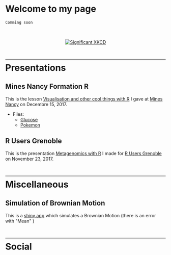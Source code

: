 <head>
<link href="web-fonts-with-css/css/fontawesome-all.css" rel="stylesheet">
</head>

# Welcome to my page 

```markdown
Comming soon
```
  
<br>

<p align="center">
  <a href="https://xkcd.com" target="_blank">  
    <img src="https://imgs.xkcd.com/comics/significant.png" alt="Significant XKCD">
  </a>
</p>

<br>

---
<div style = "margin-top: -30px"></div>

# Presentations

## Mines Nancy Formation R

This is the lesson <a href="https://abichat.github.io/Slides/FormationRMines/FormationRMines" target="_blank">Visualisation and other cool things with R</a> I gave at <a href="http://mines-nancy.univ-lorraine.fr/" target="_blank">Mines Nancy</a> on Decembre 15, 2017.

* Files:
  * <a href="https://abichat.github.io/Slides/FormationRMines/Glucose.txt" target="_blank">Glucose</a>
  * <a href="https://abichat.github.io/Slides/FormationRMines/Pokemon.txt" target="_blank">Pokemon</a>


## R Users Grenoble

This is the presentation [Metagenomics with R](https://abichat.github.io/Slides/MetagenomicsRGrenoble/MetagenomicsRGrenoble) I made for [R Users Grenoble](https://r-in-grenoble.github.io/index.html) on November 23, 2017.

<br>

---
<div style = "margin-top: -30px"></div>

# Miscellaneous

## Simulation of Brownian Motion

This is a <a href="https://abichat.shinyapps.io/BrownianMotion/" target="_blank">shiny app</a> which simulates a Brownian Motion (there is an error with "Mean" <i class="fas fa-cog fa-spin" fa-3x></i>)

<br>

---
<div style = "margin-top: -30px"></div>

# Social


<center>
  <div class="fa-3x">
    <a href="https://www.linkedin.com/in/antoinebichat/" target="_blank" style="color: #000000"><i class="fab fa-linkedin"></i></a> &nbsp;
    <a href="https://github.com/abichat" target="_blank" style="color: #000000"><i class="fab fa-github"></i></a> &nbsp;
    <a href="https://stackoverflow.com/users/8031980" target="_blank" style="color: #000000"><i class="fab fa-stack-overflow"></i></a> &nbsp;
    <a href="https://twitter.com/_abichat" target="_blank" style="color: #000000"><i class="fab fa-twitter"></i></a> 
  </div>
</center>
